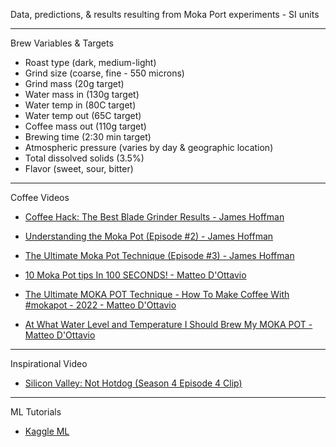 Data, predictions, & results resulting from Moka Port experiments - SI units

- - - -

Brew Variables & Targets
* Roast type (dark, medium-light)
* Grind size (coarse, fine - 550 microns)
* Grind mass (20g target)
* Water mass in (130g target)
* Water temp in (80C target)
* Water temp out (65C target)
* Coffee mass out (110g target)
* Brewing time (2:30 min target)
* Atmospheric pressure (varies by day & geographic location)
* Total dissolved solids (3.5%)
* Flavor (sweet, sour, bitter)

- - - -

Coffee Videos

* [Coffee Hack: The Best Blade Grinder Results - James Hoffman](https://youtu.be/3y7d-5KWHCU?si=mSif-CU3OL0GSQQn)

* [Understanding the Moka Pot (Episode #2) - James Hoffman](https://youtu.be/zK0F5PqJ1Gk?si=23Q-qekkprYDm0vH)

* [The Ultimate Moka Pot Technique (Episode #3) - James Hoffman](https://youtu.be/BfDLoIvb0w4?si=TKowq1YcokCUCmWJ)

* [10 Moka Pot tips In 100 SECONDS! - Matteo D'Ottavio](https://youtu.be/A2ybnZ6b7m0?si=2x3_2I6SS7QIrSAd)

* [The Ultimate MOKA POT Technique - How To Make Coffee With #mokapot - 2022 - Matteo D'Ottavio](https://youtu.be/qr4eYpttE2Q?si=BWiR2CI9_B_Fcu6S)

* [At What Water Level and Temperature I Should Brew My MOKA POT - Matteo D'Ottavio](https://youtu.be/pOE0XNUUnbo?si=r0ZWZvRcRpjuiIFi)

- - - -

Inspirational Video

* [Silicon Valley: Not Hotdog (Season 4 Episode 4 Clip)](https://youtu.be/ACmydtFDTGs?si=Qk5ytL8mAOAk0_kE)

- - - - 

ML Tutorials 

* [Kaggle ML](https://www.kaggle.com/learn)

